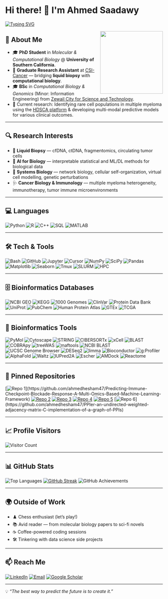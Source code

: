 # Hi there! 👋 I'm Ahmed Saadawy

[![Typing SVG](https://readme-typing-svg.demolab.com?font=Fira+Code&size=24&duration=3000&pause=1000&color=FF5733&width=800&lines=PhD+Student+%7C+Molecular+%26+Computational+Biology;AI+%2B+Systems+Biology+Enthusiast;Liquid+Biopsy+%E2%80%94+cfDNA%2C+ctDNA%2C+Fragmentomics;Chess+%26+Coffee+Fueled+Coder)](https://git.io/typing-svg)

<img align="right" src="https://media.giphy.com/media/26tn33aiTi1jkl6H6/giphy.gif" width="200">

## 🧬 About Me
- 🎓 **PhD Student** in *Molecular & Computational Biology* @ **University of Southern California**.  
- 🔬 **Graduate Research Assistant** at [CSI-Cancer](https://dornsife.usc.edu/kuhn/) — bridging **liquid biopsy** with **computational biology**.  
- 🎓 **BSc** in *Computational Biology & Genomics* (Minor: Information Engineering) from [Zewail City for Science and Technology](https://www.zewailcity.edu.eg).  
- 🚀 Current research: Identifying rare cell populations in multiple myeloma using the [HDSCA platform](https://dornsife.usc.edu/kuhn/liquid-biopsy/liquid-biopsy-2/) & developing multi-modal predictive models for various clinical outcomes.  

---

## 🔍 Research Interests
- 🧬 **Liquid Biopsy** — cfDNA, ctDNA, fragmentomics, circulating tumor cells 
- 🧠 **AI for Biology** — interpretable statistical and ML/DL methods for biological data
- 🧪 **Systems Biology** — network biology, cellular self-organization, virtual cell modelling, genetic perturbations
- 🩺 **Cancer Biology & Immunology** — multiple myeloma heterogeneity, immunotherapy, tumor immune microenvironments
---

## 💻 Languages
![Python](https://img.shields.io/badge/Python-3776AB?style=flat&logo=python&logoColor=white)
![R](https://img.shields.io/badge/R-276DC3?style=flat&logo=r&logoColor=white)
![C++](https://img.shields.io/badge/C++-00599C?style=flat&logo=cplusplus&logoColor=white)
![SQL](https://img.shields.io/badge/SQL-4479A1?style=flat&logo=postgresql&logoColor=white)
![MATLAB](https://img.shields.io/badge/MATLAB-ff7f0e?style=flat&logo=mathworks&logoColor=white)

---

## 🛠️ Tech & Tools
![Bash](https://img.shields.io/badge/Bash-4EAA25?style=flat&logo=gnu-bash&logoColor=white)
![GitHub](https://img.shields.io/badge/GitHub-181717?style=flat&logo=github&logoColor=white)
![Jupyter](https://img.shields.io/badge/Jupyter-F37626?style=flat&logo=jupyter&logoColor=white)
![Cursor](https://img.shields.io/badge/Cursor-0078D4?style=flat&logo=visualstudiocode&logoColor=white)
![NumPy](https://img.shields.io/badge/NumPy-013243?style=flat&logo=numpy&logoColor=white)
![SciPy](https://img.shields.io/badge/SciPy-8CAAE6?style=flat&logo=scipy&logoColor=white)
![Pandas](https://img.shields.io/badge/Pandas-150458?style=flat&logo=pandas&logoColor=white)
![Matplotlib](https://img.shields.io/badge/Matplotlib-004B87?style=flat&logo=plotly&logoColor=white)
![Seaborn](https://img.shields.io/badge/Seaborn-009688?style=flat&logo=python&logoColor=white)
![Tmux](https://img.shields.io/badge/Tmux-1BB91F?style=flat&logo=tmux&logoColor=white)
![SLURM](https://img.shields.io/badge/SLURM-2D2D2D?style=flat&logo=linux&logoColor=white)
![HPC](https://img.shields.io/badge/High%20Performance%20Computing-FF6600?style=flat&logo=linux&logoColor=white)

---

## 🗄️ Bioinformatics Databases
![NCBI GEO](https://img.shields.io/badge/NCBI%20GEO-336699?style=flat&logo=nasa&logoColor=white)
![KEGG](https://img.shields.io/badge/KEGG-006400?style=flat&logo=databricks&logoColor=white)
![1000 Genomes](https://img.shields.io/badge/1000%20Genomes-FF5733?style=flat&logo=dna&logoColor=white)
![ClinVar](https://img.shields.io/badge/ClinVar-800000?style=flat&logo=dna&logoColor=white)
![Protein Data Bank](https://img.shields.io/badge/Protein%20Data%20Bank-0055A4?style=flat&logo=dna&logoColor=white)
![UniProt](https://img.shields.io/badge/UniProt-800080?style=flat&logo=dna&logoColor=white)
![PubChem](https://img.shields.io/badge/PubChem-228B22?style=flat&logo=dna&logoColor=white)
![Human Protein Atlas](https://img.shields.io/badge/Human%20Protein%20Atlas-2F4F4F?style=flat&logo=dna&logoColor=white)
![GTEx](https://img.shields.io/badge/GTEx-9400D3?style=flat&logo=dna&logoColor=white)
![TCGA](https://img.shields.io/badge/TCGA-00008B?style=flat&logo=dna&logoColor=white)

---

## 🔬 Bioinformatics Tools
![PyMol](https://img.shields.io/badge/PyMol-FF6347?style=flat&logo=python&logoColor=white)
![Cytoscape](https://img.shields.io/badge/Cytoscape-FF8C00?style=flat&logo=databricks&logoColor=white)
![STRING](https://img.shields.io/badge/STRING-1E90FF?style=flat&logo=databricks&logoColor=white)
![CIBERSORTx](https://img.shields.io/badge/CIBERSORTx-8B0000?style=flat&logo=dna&logoColor=white)
![xCell](https://img.shields.io/badge/xCell-2E8B57?style=flat&logo=dna&logoColor=white)
![BLAST](https://img.shields.io/badge/BLAST-DAA520?style=flat&logo=dna&logoColor=white)
![COBRApy](https://img.shields.io/badge/COBRApy-009688?style=flat&logo=python&logoColor=white)
![treeWAS](https://img.shields.io/badge/treeWAS-556B2F?style=flat&logo=python&logoColor=white)
![maftools](https://img.shields.io/badge/maftools-800000?style=flat&logo=r&logoColor=white)
![NCBI BLAST](https://img.shields.io/badge/NCBI%20BLAST-2F4F4F?style=flat&logo=dna&logoColor=white)
![UCSC Genome Browser](https://img.shields.io/badge/UCSC%20Genome%20Browser-191970?style=flat&logo=dna&logoColor=white)
![DESeq2](https://img.shields.io/badge/DESeq2-483D8B?style=flat&logo=r&logoColor=white)
![limma](https://img.shields.io/badge/limma-8A2BE2?style=flat&logo=r&logoColor=white)
![Bioconductor](https://img.shields.io/badge/Bioconductor-0000CD?style=flat&logo=r&logoColor=white)
![g:Profiler](https://img.shields.io/badge/g%3AProfiler-4682B4?style=flat&logo=databricks&logoColor=white)
![AlphaFold](https://img.shields.io/badge/AlphaFold-32CD32?style=flat&logo=deepmind&logoColor=white)
![Waltz](https://img.shields.io/badge/Waltz-FF69B4?style=flat&logo=dna&logoColor=white)
![IUPred2A](https://img.shields.io/badge/IUPred2A-FF4500?style=flat&logo=dna&logoColor=white)
![Escher](https://img.shields.io/badge/Escher-20B2AA?style=flat&logo=python&logoColor=white)
![AMDock](https://img.shields.io/badge/AMDock-FF1493?style=flat&logo=dna&logoColor=white)
![Reactome](https://img.shields.io/badge/Reactome-6A5ACD?style=flat&logo=databricks&logoColor=white)

---

## 📌 Pinned Repositories
[![Repo 1](https://img.shields.io/badge/🧬_Predicting_ICB_Response_(Multi-Omics_ML_Framework)-FF69B4?style=for-the-badge&logo=github&logoColor=white)](https://github.com/ahmedhesham47/Predicting-Immune-Checkpoint-Blockade-Response-A-Multi-Omics-Based-Machine-Learning-Framework)
[![Repo 2](https://img.shields.io/badge/🧠_Bayesian_Network_for_ICB_Response-00CED1?style=for-the-badge&logo=github&logoColor=white)](https://github.com/ahmedhesham47/Bayesian-Network-for-Predicting-ICB-Response)
[![Repo 3](https://img.shields.io/badge/⚙️_Genetic_Algorithms_for_Feature_Selection-FFD700?style=for-the-badge&logo=github&logoColor=white)](https://github.com/ahmedhesham47/Genetic-Algorithms-for-Machine-Learning-Feature-Selection)
[![Repo 4](https://img.shields.io/badge/🖼️_DL_Classification_of_Breast_Cancer_Subtypes-FF4500?style=for-the-badge&logo=github&logoColor=white)](https://github.com/ahmedhesham47/Deep-Learning-Classification-of-Breast-Cancer-Subtypes-Based-on-Histopathological-Image-Data)
[![Repo 5](https://img.shields.io/badge/🧪_In_Silico_Investigation_of_Enhancers-32CD32?style=for-the-badge&logo=github&logoColor=white)](https://github.com/ahmedhesham47/in-silico-investigation-of-different-enhancers-effect-on-gene-expression)
[![Repo 6](https://img.shields.io/badge/🔗_PPIer_(C++_Graph_of_PPIs)-8A2BE2?style=for-the-badge&logo=github&logoColor=white)](https://github.com/ahmedhesham47/PPIer-an-undirected-weighted-adjacency-matrix-C-implementation-of-a-graph-of-PPIs)


---

## 📈 Profile Visitors
![Visitor Count](https://komarev.com/ghpvc/?username=ahmedhesham47&style=flat-square)

---

## 📊 GitHub Stats
![Top Languages](https://github-readme-stats.vercel.app/api/top-langs/?username=ahmedhesham47&layout=compact&theme=radical)
[![GitHub Streak](https://github-readme-streak-stats.herokuapp.com?user=ahmedhesham47&theme=radical)](https://git.io/streak-stats)
![GitHub Achievements](https://github-profile-trophy.vercel.app/?username=ahmedhesham47&theme=radical)

---

## 🌍 Outside of Work
- ♟️ Chess enthusiast (let’s play!)  
- 📚 Avid reader — from molecular biology papers to sci-fi novels  
- ☕ Coffee-powered coding sessions  
- 🛠 Tinkering with data science side projects  

---

## 📫 Reach Me
[![LinkedIn](https://img.shields.io/badge/-LinkedIn-0077B5?style=flat&logo=linkedin&logoColor=white)](https://www.linkedin.com/in/ahmed-saadawy-a02a20177/)
[![Email](https://img.shields.io/badge/-Email-D14836?style=flat&logo=gmail&logoColor=white)](mailto:saadawy@usc.edu)
[![Google Scholar](https://img.shields.io/badge/-Google%20Scholar-4285F4?style=flat&logo=google-scholar&logoColor=white)](https://scholar.google.com/citations?user=8hyvGuUAAAAJ&hl=en&authuser=1)

---

💡 *“The best way to predict the future is to create it.”*  
